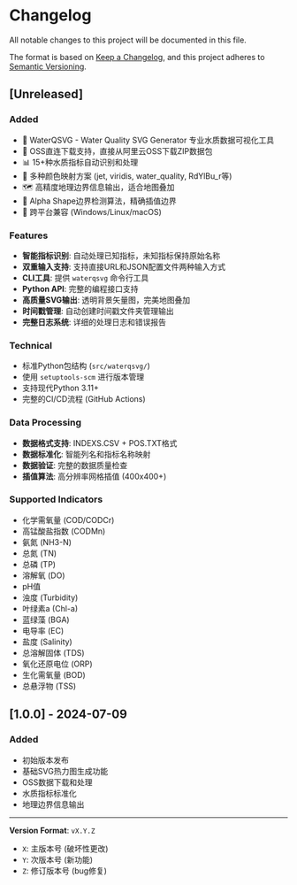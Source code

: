 # Changelog

All notable changes to this project will be documented in this file.

The format is based on [Keep a Changelog](https://keepachangelog.com/en/1.0.0/),
and this project adheres to [Semantic Versioning](https://semver.org/spec/v2.0.0.html).

## [Unreleased]

### Added
- 🌊 WaterQSVG - Water Quality SVG Generator 专业水质数据可视化工具
- 🔗 OSS直连下载支持，直接从阿里云OSS下载ZIP数据包
- 📊 15+种水质指标自动识别和处理
- 🎨 多种颜色映射方案 (jet, viridis, water_quality, RdYlBu_r等)
- 🗺️ 高精度地理边界信息输出，适合地图叠加
- 🧮 Alpha Shape边界检测算法，精确插值边界
- 📱 跨平台兼容 (Windows/Linux/macOS)

### Features
- **智能指标识别**: 自动处理已知指标，未知指标保持原始名称
- **双重输入支持**: 支持直接URL和JSON配置文件两种输入方式
- **CLI工具**: 提供 `waterqsvg` 命令行工具
- **Python API**: 完整的编程接口支持
- **高质量SVG输出**: 透明背景矢量图，完美地图叠加
- **时间戳管理**: 自动创建时间戳文件夹管理输出
- **完整日志系统**: 详细的处理日志和错误报告

### Technical
- 标准Python包结构 (`src/waterqsvg/`)
- 使用 `setuptools-scm` 进行版本管理
- 支持现代Python 3.11+
- 完整的CI/CD流程 (GitHub Actions)

### Data Processing
- **数据格式支持**: INDEXS.CSV + POS.TXT格式
- **数据标准化**: 智能列名和指标名称映射
- **数据验证**: 完整的数据质量检查
- **插值算法**: 高分辨率网格插值 (400x400+)

### Supported Indicators
- 化学需氧量 (COD/CODCr)
- 高锰酸盐指数 (CODMn)
- 氨氮 (NH3-N)
- 总氮 (TN)
- 总磷 (TP)
- 溶解氧 (DO)
- pH值
- 浊度 (Turbidity)
- 叶绿素a (Chl-a)
- 蓝绿藻 (BGA)
- 电导率 (EC)
- 盐度 (Salinity)
- 总溶解固体 (TDS)
- 氧化还原电位 (ORP)
- 生化需氧量 (BOD)
- 总悬浮物 (TSS)

## [1.0.0] - 2024-07-09

### Added
- 初始版本发布
- 基础SVG热力图生成功能
- OSS数据下载和处理
- 水质指标标准化
- 地理边界信息输出

---

**Version Format**: `vX.Y.Z`
- `X`: 主版本号 (破坏性更改)
- `Y`: 次版本号 (新功能)
- `Z`: 修订版本号 (bug修复)